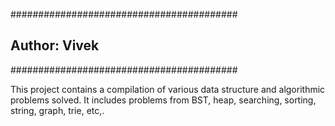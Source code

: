 #########################################
## Author: Vivek ###############
#########################################

This project contains a compilation of various data structure and algorithmic problems solved.
It includes problems from BST, heap, searching, sorting, string, graph, trie, etc,. 


